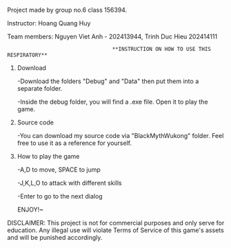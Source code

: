 Project made by group no.6 class 156394.

Instructor: Hoang Quang Huy

Team members: Nguyen Viet Anh - 202413944, Trinh Duc Hieu 202414111


                                      **INSTRUCTION ON HOW TO USE THIS RESPIRATORY**

1. Download

    -Download the folders "Debug" and "Data" then put them into a separate folder.
   
   -Inside the debug folder, you will find a .exe file. Open it to play the game.
3. Source code

   -You can download my source code via "BlackMythWukong" folder. Feel free to use it as a reference for yourself.
5. How to play the game

   
   -A,D to move, SPACE to jump
   
   -J,K,L,O to attack with different skills
   
   -Enter to go to the next dialog
   
   ENJOY!~
   
DISCLAIMER: This project is not for commercial purposes and only serve for education. Any illegal use will violate Terms of Service of this game's assets and will be punished accordingly.

